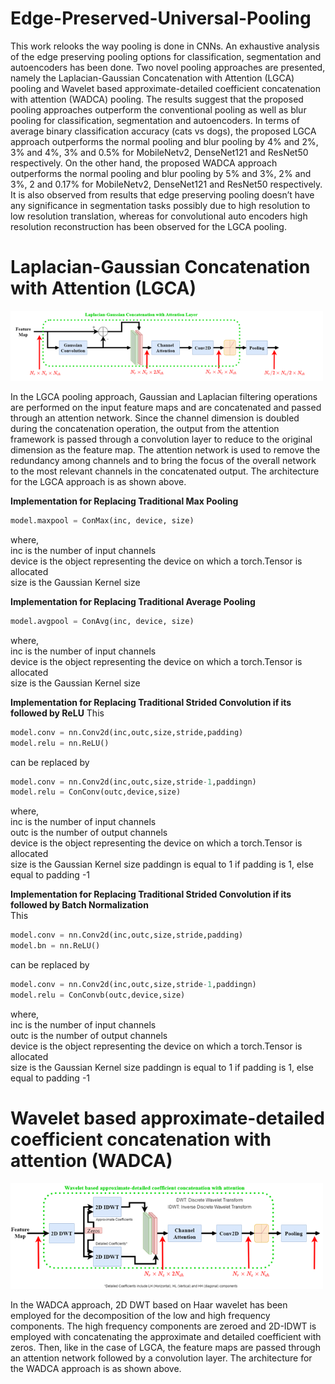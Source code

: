 # Edge-Preserved-Universal-Pooling

This work relooks the way pooling is done in CNNs. An exhaustive analysis of the edge preserving pooling options for classification, segmentation and autoencoders has been done. Two novel pooling approaches are presented, namely the  Laplacian-Gaussian Concatenation with Attention (LGCA) pooling and Wavelet based approximate-detailed coefficient concatenation with attention (WADCA) pooling. The results suggest that the proposed pooling approaches outperform the conventional pooling as well as blur pooling for classification, segmentation and autoencoders. In terms of average binary classification accuracy (cats vs dogs), the proposed LGCA approach outperforms the normal pooling and blur pooling by 4% and 2%, 3% and 4%, 3% and 0.5% for MobileNetv2, DenseNet121 and ResNet50 respectively. On the other hand, the proposed WADCA approach outperforms the normal pooling and blur pooling by 5% and 3%, 2% and 3%, 2 and 0.17% for MobileNetv2, DenseNet121 and ResNet50 respectively. It is also observed from results that edge preserving pooling doesn’t have any significance in segmentation tasks possibly due to high resolution to low resolution translation, whereas for convolutional auto encoders high resolution reconstruction has been observed for the LGCA pooling. 

# Laplacian-Gaussian Concatenation with Attention (LGCA)
<img src='https://github.com/TheDarKnight13/Edge-Preserved-Universal-Pooling/blob/main/Picture1.png' width=500><br>

In the LGCA pooling approach, Gaussian and Laplacian filtering operations are performed on the input feature maps and are concatenated and passed through an attention network. Since the channel dimension is doubled during the concatenation operation, the output from the attention framework is passed through a convolution layer to reduce to the original dimension as the feature map. The attention network is used to remove the redundancy among channels and to bring the focus of the overall network to the most relevant channels in the concatenated output. The architecture for the LGCA approach is as shown above.

**Implementation for Replacing Traditional Max Pooling**
``` python
model.maxpool = ConMax(inc, device, size)
```
where, <br />
inc is the number of input channels <br />
device is the object representing the device on which a torch.Tensor is allocated <br />
size is the Gaussian Kernel size

**Implementation for Replacing Traditional Average Pooling**
``` python
model.avgpool = ConAvg(inc, device, size)
```
where, <br />
inc is the number of input channels <br />
device is the object representing the device on which a torch.Tensor is allocated <br />
size is the Gaussian Kernel size

**Implementation for Replacing Traditional Strided Convolution if its followed by ReLU**
This 
``` python
model.conv = nn.Conv2d(inc,outc,size,stride,padding)
model.relu = nn.ReLU()
```
can be replaced by 
``` python
model.conv = nn.Conv2d(inc,outc,size,stride-1,paddingn)
model.relu = ConConv(outc,device,size)
```
where, <br />
inc is the number of input channels <br />
outc is the number of output channels <br />
device is the object representing the device on which a torch.Tensor is allocated <br />
size is the Gaussian Kernel size
paddingn is equal to 1 if padding is 1, else equal to padding -1

**Implementation for Replacing Traditional Strided Convolution if its followed by Batch Normalization** 
<br /> 
This 
``` python
model.conv = nn.Conv2d(inc,outc,size,stride,padding)
model.bn = nn.ReLU()
```
can be replaced by 
``` python
model.conv = nn.Conv2d(inc,outc,size,stride-1,paddingn)
model.relu = ConConvb(outc,device,size)
```
where, <br />
inc is the number of input channels <br />
outc is the number of output channels <br />
device is the object representing the device on which a torch.Tensor is allocated <br />
size is the Gaussian Kernel size
paddingn is equal to 1 if padding is 1, else equal to padding -1

# Wavelet based approximate-detailed coefficient concatenation with attention (WADCA)
<img src='https://github.com/TheDarKnight13/Edge-Preserved-Universal-Pooling/blob/main/Picture2.png' width=500><br>

In the WADCA approach, 2D DWT  based on Haar wavelet has been employed for the decomposition of the low and high frequency components. The high frequency components are zeroed and 2D-IDWT is employed with concatenating the approximate and detailed coefficient with zeros. Then, like in the case of LGCA, the feature maps are passed through an attention network followed by a convolution layer. The architecture for the WADCA approach is as shown above.
